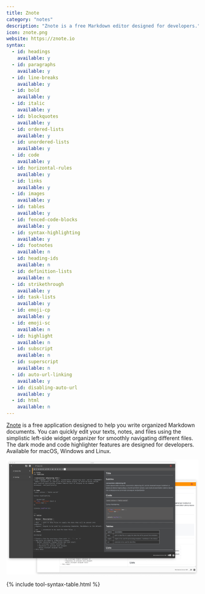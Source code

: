 ```yaml
---
title: Znote
category: "notes"
description: "Znote is a free Markdown editor designed for developers."
icon: znote.png
website: https://znote.io
syntax:
  - id: headings
    available: y
  - id: paragraphs
    available: y
  - id: line-breaks
    available: y
  - id: bold
    available: y
  - id: italic
    available: y
  - id: blockquotes
    available: y
  - id: ordered-lists
    available: y
  - id: unordered-lists
    available: y
  - id: code
    available: y
  - id: horizontal-rules
    available: y
  - id: links
    available: y
  - id: images
    available: y
  - id: tables
    available: y
  - id: fenced-code-blocks
    available: y
  - id: syntax-highlighting
    available: y
  - id: footnotes
    available: n
  - id: heading-ids
    available: n
  - id: definition-lists
    available: n
  - id: strikethrough
    available: y
  - id: task-lists
    available: y
  - id: emoji-cp
    available: y
  - id: emoji-sc
    available: n
  - id: highlight
    available: n
  - id: subscript
    available: n
  - id: superscript
    available: n
  - id: auto-url-linking
    available: y
  - id: disabling-auto-url
    available: y
  - id: html
    available: n
---
```


[Znote](https://znote.lagrede.fr) is a free application designed to help you write organized Markdown documents. You can quickly edit your texts, notes, and files using the simplistic left-side widget organizer for smoothly navigating different files. The dark mode and code highlighter features are designed for developers. Available for macOS, Windows and Linux.

![Znote Markdown application](../assets/images/tools/znote.png)

{% include tool-syntax-table.html %}
